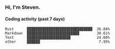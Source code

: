 ### Hi, I'm Steven.

#### Coding activity (past 7 days)
```
Rust      ▓▓▓▓▓▓▓▓▓▓▓▓▓▓▓▓▓▓▓▓▓▓▓▓▓▓▓▓▓▓  36.84%
Markdown  ▓▓▓▓▓▓▓▓▓▓▓▓▓▓▓▓▓▓▓▓▓▓▓▓        30.61%
Text      ▓▓▓▓▓▓▓▓▓▓▓▓▓▓▓▓▓▓▓▓            24.60%
other     ▓▓▓▓▓▓                           7.95%
```
